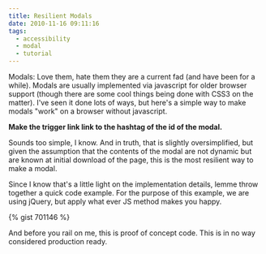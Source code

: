```yaml
---
title: Resilient Modals
date: 2010-11-16 09:11:16
tags:
  - accessibility
  - modal
  - tutorial
---
```

Modals: Love them, hate them they are a current fad (and have been for a while). Modals are usually implemented via javascript for older browser support (though there are some cool things being done with CSS3 on the matter). I've seen it done lots of ways, but here's a simple way to make modals "work" on a browser without javascript.

__Make the trigger link link to the hashtag of the id of the modal.__

Sounds too simple, I know. And in truth, that is slightly oversimplified, but given the assumption that the contents of the modal are not dynamic but are known at initial download of the page, this is the most resilient way to make a modal.

Since I know that's a little light on the implementation details, lemme throw together a quick code example. For the purpose of this example, we are using jQuery, but apply what ever JS method makes you happy.

{% gist 701146 %}

And before you rail on me, this is proof of concept code. This is in no way considered production ready.

